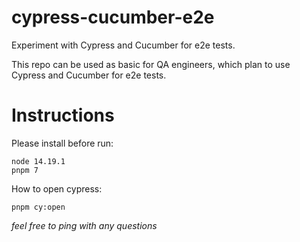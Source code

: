 # cypress-cucumber-e2e
Experiment with Cypress and Cucumber for e2e tests.

This repo can be used as basic for QA engineers, which plan to use Cypress and Cucumber for e2e tests.

# Instructions

Please install before run:
```
node 14.19.1
pnpm 7
```

How to open cypress:
```
pnpm cy:open
```

_feel free to ping with any questions_